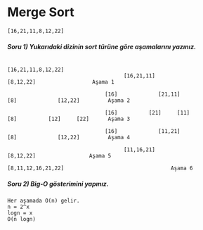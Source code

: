 # Merge Sort

```
[16,21,11,8,12,22]
```

##### Soru 1) Yukarıdaki dizinin sort türüne göre aşamalarını yazınız.

```
														[16,21,11,8,12,22]
                                     [16,21,11]									 [8,12,22]					Aşama 1
                                     
                               [16]             [21,11]  					[8]				[12,22]			Aşama 2
                               
                               [16] 		 [21]     [11]					[8]			 [12]	  [22]		Aşama 3
                          
                          	   [16]  			[11,21]						[8]				[12,22]			Aşama 4
                          	   
                          	   		 [11,16,21]									  [8,12,22]					Aşama 5								
                                         				[8,11,12,16,21,22]									Aşama 6
```

##### Soru 2) Big-O gösterimini yapınız.

```
Her aşamada O(n) gelir.
n = 2^x
logn = x
O(n logn)
```
